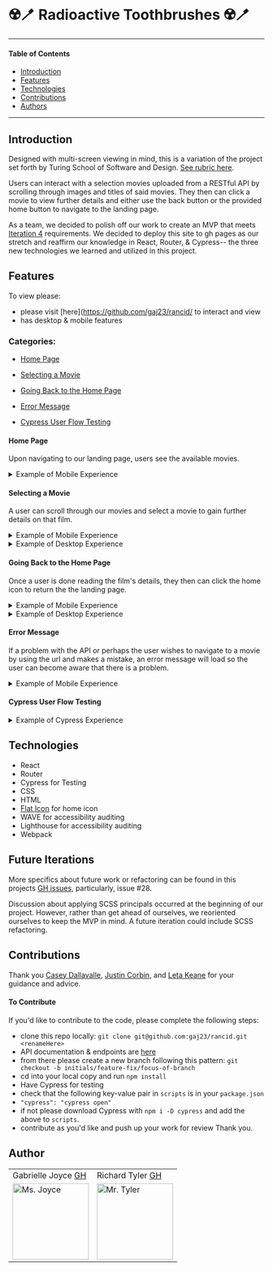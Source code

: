 # ☢️🪥 Radioactive Toothbrushes ☢️🪥
---
#### Table of Contents
- [Introduction](#Introduction)
- [Features](#Features)
- [Technologies](#Techologies)
- [Contributions](#Contributions)
- [Authors](#Authors)
---
## Introduction

Designed with multi-screen viewing in mind, this is a variation of the project set forth by Turing School of Software and Design. [See rubric here](https://frontend.turing.io/projects/module-3/rancid-tomatillos-v3.html).

Users can interact with a selection movies uploaded from a RESTful API by scrolling through images and titles of said movies. They then can click a movie to view further details and either use the back button or the provided home button to navigate to the landing page.

As a team, we decided to polish off our work to create an MVP that meets [Iteration 4](https://frontend.turing.io/projects/module-3/rancid-tomatillos-v3.html) requirements. We decided to deploy this site to gh pages as our stretch and reaffirm our knowledge in React, Router, & Cypress-- the three new technologies we learned and utilized in this project.

## Features

To view please:
- please visit [here](https://github.com/gaj23/rancid/ to interact and view
- has desktop & mobile features

### Categories:
- [Home Page](#Home-Page)

- [Selecting a Movie](#Selecting-a-movie)

- [Going Back to the Home Page](#Going-back-to-the-Home-Page)

- [Error Message](#Error-Message)

- [Cypress User Flow Testing](#Cypress-User-Flow-Testing)

#### Home Page
Upon navigating to our landing page, users see the available movies.

<details>
<summary>Example of Mobile Experience</summary>
<br>
 <img width="283" alt="all movies" src="https://user-images.githubusercontent.com/70095063/107731695-d6958100-6cb3-11eb-9580-cbf191a082d5.png">
</details>

#### Selecting a Movie
A user can scroll through our movies and select a movie to gain further details on that film.

<details>
<summary>Example of Mobile Experience</summary>
<br>
<img width="283" alt="selecting Onward" src="https://media.giphy.com/media/zIcgOXSX5cnDSOqdOu/giphy.gif">
</details>

<details>
<summary>Example of Desktop Experience</summary>
Note: hovering abilities exist on desktop & not on mobile.
<br>
<img width="600" alt="scrolling through desktop view" src="https://media.giphy.com/media/qjKbpHqCYsTCrKJYZN/giphy.gif">
</details>

#### Going Back to the Home Page
Once a user is done reading the film's details, they then can click the home icon to return the the landing page.

<details>
<summary>Example of Mobile Experience</summary>
<br>
<img width="283" alt="navigating to home"src="https://media.giphy.com/media/mYgdbke1WUK4esKJWv/giphy.gif">
</details>

<details>
<summary>Example of Desktop Experience</summary>
Note: hovering abilities exist on desktop & not on mobile.
<br>
<img width="600" alt="navigating to home on the desktop"src="https://media.giphy.com/media/3TjIb4h6bDEx1T1oXD/giphy.gif">
</details>

#### Error Message
If a problem with the API or perhaps the user wishes to navigate to a movie by using the url and makes a mistake, an error message will load so the user can become aware that there is a problem.

<details>
<summary>Example of Mobile Experience</summary>
<br>
<img width="283" alt="navigating to home"src="https://media.giphy.com/media/z8GC8cC5V8zGV7ZYe7/giphy.gif">
</details>

#### Cypress User Flow Testing

<details>
<summary>Example of Cypress Experience</summary>
<br>
<img width="600" alt="testing user flow in cypress" src="https://media.giphy.com/media/P4NhDLMlkXlcwAKIcE/giphy.gif">
</details>

## Technologies
- React
- Router
- Cypress for Testing
- CSS
- HTML
- [Flat Icon](https://www.flaticon.com/) for home icon
- WAVE for accessibility auditing
- Lighthouse for accessibility auditing
- Webpack

## Future Iterations

More specifics about future work or refactoring can be found in this projects [GH issues](https://github.com/gaj23/rancid/issues), particularly, issue #28.

Discussion about applying SCSS principals occurred at the beginning of our project. However, rather than get ahead of ourselves, we reoriented ourselves to keep the MVP in mind. A future iteration could include SCSS refactoring.

## Contributions

Thank you <a href="https://github.com/cbdallavalle">Casey Dallavalle</a>, <a href="https://github.com/Corbinj22">Justin Corbin</a>, and <a href="https://github.com/letakeane"> Leta Keane</a> for your guidance and advice.

#### To Contribute
If you'd like to contribute to the code, please complete the following steps:
- clone this repo locally: `git clone git@github.com:gaj23/rancid.git <renameHere>`
- API documentation & endpoints are [here](https://frontend.turing.io/projects/module-3/rancid-tomatillos-v3.html)
- from there please create a new branch following this pattern: `git checkout -b initials/feature-fix/focus-of-branch`
- cd into your local copy and run `npm install`
- Have Cypress for testing
 - check that the following key-value pair in `scripts` is in your `package.json`
 - `"cypress": "cypress open"`
 - if not please download Cypress with `npm i -D cypress` and add the above to `scripts`.
- contribute as you'd like and push up your work for review
Thank you.

## Author
<table>
    <tr>
        <td> Gabrielle Joyce <a href="https://github.com/gaj23">GH</td>
        <td> Richard Tyler <a href="https://github.com/richardltyler">GH</td>
    </tr>
 <td><img src="https://avatars1.githubusercontent.com/u/68332132?s=460&u=a54dd9d3eede7c5ae0704846c510001c89dc88f7&v=4" alt="Ms. Joyce"
 width="150" height="auto" /></td>
 <td><img src="https://avatars.githubusercontent.com/u/70095063?s=400&u=39c274f1a2fbb88cc013de61aa8307596a988255&v=4" alt="Mr. Tyler"
 width="150" height="auto" /></td>
</table>
